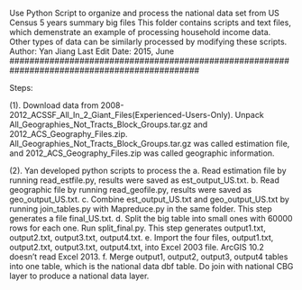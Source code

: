 Use Python Script to organize and process the national data set from US Census 5 years summary big files
This folder contains scripts and text files, which demenstrate an example of processing household income data. Other types of data can be similarly processed by modifying these scripts.
Author: Yan Jiang
Last Edit Date: 2015, June
##############################################################################################

Steps:

(1). Download data from 2008-2012_ACSSF_All_In_2_Giant_Files(Experienced-Users-Only). Unpack All_Geographies_Not_Tracts_Block_Groups.tar.gz and 2012_ACS_Geography_Files.zip. All_Geographies_Not_Tracts_Block_Groups.tar.gz was called estimation file, and 2012_ACS_Geography_Files.zip was called geographic information.

(2). Yan developed python scripts to process the 
a. Read estimation file by running read_estfile.py, results were saved as est_output_US.txt.
b. Read geographic file by running read_geofile.py, results were saved as geo_output_US.txt.
c. Combine est_output_US.txt and geo_output_US.txt by running join_tables.py with Mapreduce.py in the same folder. This step generates a file final_US.txt.
d. Split the big table into small ones with 60000 rows for each one. Run split_final.py. This step generates output1.txt, output2.txt, output3.txt, output4.txt. 
e. Import the four files, output1.txt, output2.txt, output3.txt, output4.txt, into Excel 2003 file. ArcGIS 10.2 doesn’t read Excel 2013.
f. Merge output1, output2, output3, output4 tables into one table, which is the national data dbf table. Do join with national CBG layer to produce a national data layer. 
